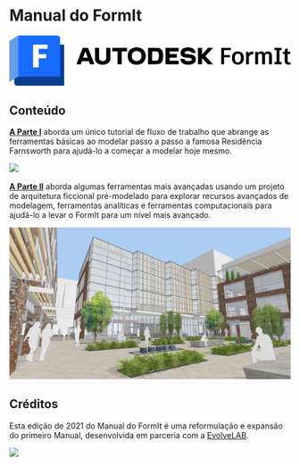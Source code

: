 # Manual do FormIt

![](<../.gitbook/assets/formit intro hero image.png>)

## Conteúdo

[**A Parte I**](https://windows.help.formit.autodesk.com/building-the-farnsworth-house/part-i) aborda um único tutorial de fluxo de trabalho que abrange as ferramentas básicas ao modelar passo a passo a famosa Residência Farnsworth para ajudá-lo a começar a modelar hoje mesmo.

![](<../.gitbook/assets/farnsworth-house (1).png>)

[**A Parte II**](https://windows.help.formit.autodesk.com/building-the-farnsworth-house/part-ii) aborda algumas ferramentas mais avançadas usando um projeto de arquitetura ficcional pré-modelado para explorar recursos avançados de modelagem, ferramentas analíticas e ferramentas computacionais para ajudá-lo a levar o FormIt para um nível mais avançado.

![](<../.gitbook/assets/screen1 (1).jpg>)

## Créditos

Esta edição de 2021 do Manual do FormIt é uma reformulação e expansão do primeiro Manual, desenvolvida em parceria com a [EvolveLAB](https://www.evolvelab.io).

[![](<../.gitbook/assets/evolvelab\_logo\_\_horizontal (1).png>)](https://www.evolvelab.io)
